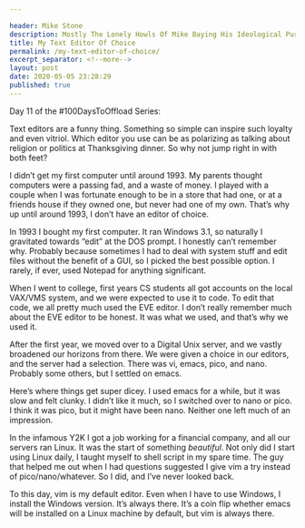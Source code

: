 ```yaml
---

header: Mike Stone
description: Mostly The Lonely Howls Of Mike Baying His Ideological Purity At The Moon
title: My Text Editor Of Choice
permalink: /my-text-editor-of-choice/
excerpt_separator: <!--more-->
layout: post
date: 2020-05-05 23:28:29
published: true
---
```


Day 11 of the #100DaysToOffload Series:

Text editors are a funny thing. Something so simple can inspire such loyalty and even vitriol. Which editor you use can be as polarizing as talking about religion or politics at Thanksgiving dinner. So why not jump right in with both feet?

<!--more-->

I didn’t get my first computer until around 1993. My parents thought computers were a passing fad, and a waste of money. I played with a couple when I was fortunate enough to be in a store that had one, or at a friends house if they owned one, but never had one of my own. That’s why up until around 1993, I don’t have an editor of choice.

In 1993 I bought my first computer. It ran Windows 3.1, so naturally I gravitated towards “edit” at the DOS prompt. I honestly can’t remember why. Probably because sometimes I had to deal with system stuff and edit files without the benefit of a GUI, so I picked the best possible option. I rarely, if ever, used Notepad for anything significant. 

When I went to college, first years CS students all got accounts on the local VAX/VMS system, and we were expected to use it to code. To edit that code, we all pretty much used the EVE editor. I don’t really remember much about the EVE editor to be honest. It was what we used, and that’s why we used it.

After the first year, we moved over to a Digital Unix server, and we vastly broadened our horizons from there. We were given a choice in our editors, and the server had a selection. There was vi, emacs, pico, and nano. Probably some others, but I settled on emacs.

Here’s where things get super dicey. I used emacs for a while, but it was slow and felt clunky. I didn’t like it much, so I switched over to nano or pico. I think it was pico, but it might have been nano. Neither one left much of an impression. 

In the infamous Y2K I got a job working for a financial company, and all our servers ran Linux. It was the start of something _beautiful_. Not only did I start using Linux daily, I taught myself to shell script in my spare time. The guy that helped me out when I had questions suggested I give vim a try instead of pico/nano/whatever. So I did, and I’ve never looked back.

To this day, vim is my default editor. Even when I have to use Windows, I install the Windows version. It’s always there. It’s a coin flip whether emacs will be installed on a Linux machine by default, but vim is always there. 